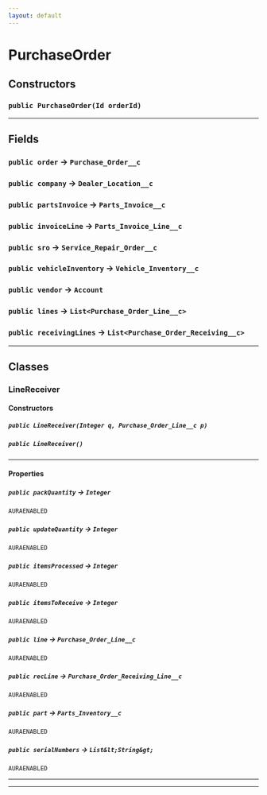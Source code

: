 ```yaml
---
layout: default
---
```

# PurchaseOrder
## Constructors
### `public PurchaseOrder(Id orderId)`
---
## Fields

### `public order` → `Purchase_Order__c`


### `public company` → `Dealer_Location__c`


### `public partsInvoice` → `Parts_Invoice__c`


### `public invoiceLine` → `Parts_Invoice_Line__c`


### `public sro` → `Service_Repair_Order__c`


### `public vehicleInventory` → `Vehicle_Inventory__c`


### `public vendor` → `Account`


### `public lines` → `List<Purchase_Order_Line__c>`


### `public receivingLines` → `List<Purchase_Order_Receiving__c>`


---
## Classes
### LineReceiver
#### Constructors
##### `public LineReceiver(Integer q, Purchase_Order_Line__c p)`
##### `public LineReceiver()`
---
#### Properties

##### `public packQuantity` → `Integer`

`AURAENABLED` 

##### `public updateQuantity` → `Integer`

`AURAENABLED` 

##### `public itemsProcessed` → `Integer`

`AURAENABLED` 

##### `public itemsToReceive` → `Integer`

`AURAENABLED` 

##### `public line` → `Purchase_Order_Line__c`

`AURAENABLED` 

##### `public recLine` → `Purchase_Order_Receiving_Line__c`

`AURAENABLED` 

##### `public part` → `Parts_Inventory__c`

`AURAENABLED` 

##### `public serialNumbers` → `List&lt;String&gt;`

`AURAENABLED` 

---

---
